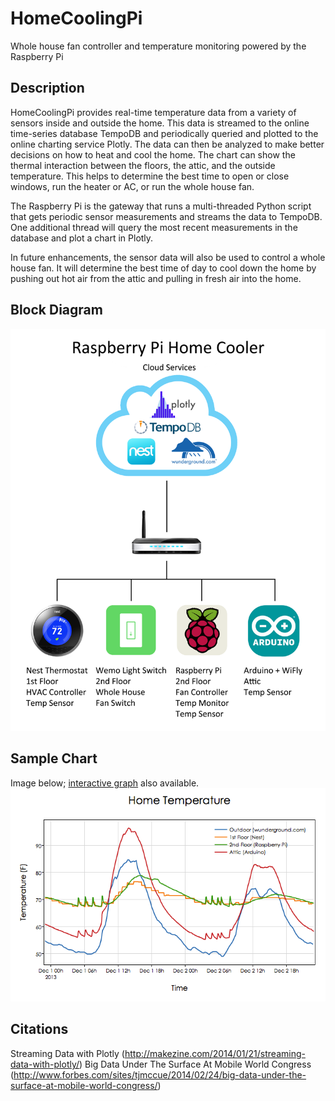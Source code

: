 HomeCoolingPi
=============

Whole house fan controller and temperature monitoring powered by the Raspberry Pi

Description
-----------
HomeCoolingPi provides real-time temperature data from a variety of sensors inside and outside the home. This data is streamed to the online time-series database TempoDB and periodically queried and plotted to the online charting service Plotly. The data can then be analyzed to make better decisions on how to heat and cool the home. The chart can show the thermal interaction between the floors, the attic, and the outside temperature. This helps to determine the best time to open or close windows, run the heater or AC, or run the whole house fan.

The Raspberry Pi is the gateway that runs a multi-threaded Python script that gets periodic sensor measurements and streams the data to TempoDB. One additional thread will query the most recent measurements in the database and plot a chart in Plotly.

In future enhancements, the sensor data will also be used to control a whole house fan. It will determine the best time of day to cool down the home by pushing out hot air from the attic and pulling in fresh air into the home.

Block Diagram
-------------
![Alt text](/block_diagram.png)

Sample Chart
------------

Image below; [interactive graph](https://plot.ly/~flann321/9/) also available. 
![Alt text](/chart.png)

Citations
---------
Streaming Data with Plotly
(http://makezine.com/2014/01/21/streaming-data-with-plotly/)
Big Data Under The Surface At Mobile World Congress
(http://www.forbes.com/sites/tjmccue/2014/02/24/big-data-under-the-surface-at-mobile-world-congress/)
